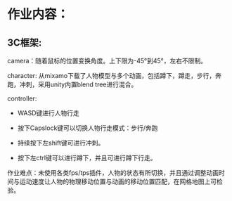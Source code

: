 # 作业内容：

## 3C框架:

camera：随着鼠标的位置变换角度。上下限为-45°到45°，左右不限制。

character: 从mixamo下载了人物模型与多个动画，包括蹲下，蹲走，步行，奔跑，冲刺，采用unity内置blend tree进行混合。

controller: 
- WASD键进行人物行走

- 按下Capslock键可以切换人物行走模式：步行/奔跑

- 持续按下左shift键可进行冲刺。

- 按下左ctrl键可以进行蹲下，并且可进行蹲下行走。

作业难点：未使用各类fps/tps插件，人物的状态有所切换，并且通过调整动画时间与运动速度让人物的物理移动位置与动画的移动位置匹配，在网格地图上可检验。